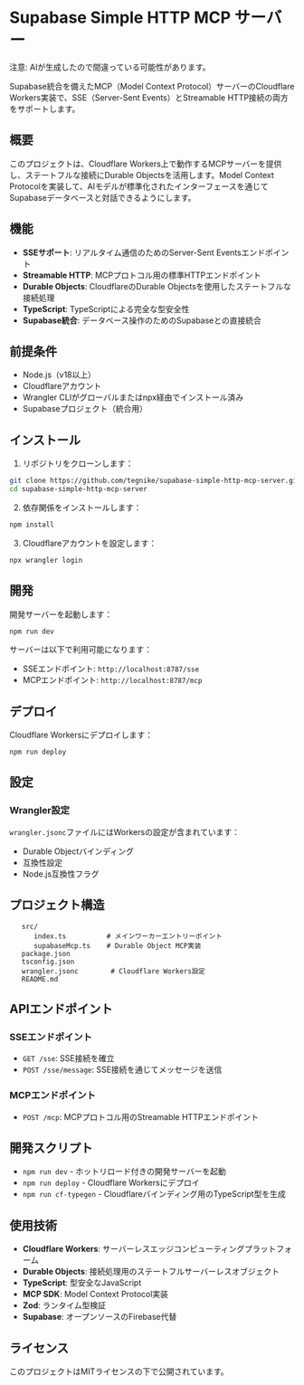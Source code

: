 # Supabase Simple HTTP MCP サーバー

注意: AIが生成したので間違っている可能性があります。

Supabase統合を備えたMCP（Model Context Protocol）サーバーのCloudflare Workers実装で、SSE（Server-Sent Events）とStreamable HTTP接続の両方をサポートします。

## 概要

このプロジェクトは、Cloudflare Workers上で動作するMCPサーバーを提供し、ステートフルな接続にDurable Objectsを活用します。Model Context Protocolを実装して、AIモデルが標準化されたインターフェースを通じてSupabaseデータベースと対話できるようにします。

## 機能

- **SSEサポート**: リアルタイム通信のためのServer-Sent Eventsエンドポイント
- **Streamable HTTP**: MCPプロトコル用の標準HTTPエンドポイント
- **Durable Objects**: CloudflareのDurable Objectsを使用したステートフルな接続処理
- **TypeScript**: TypeScriptによる完全な型安全性
- **Supabase統合**: データベース操作のためのSupabaseとの直接統合

## 前提条件

- Node.js（v18以上）
- Cloudflareアカウント
- Wrangler CLIがグローバルまたはnpx経由でインストール済み
- Supabaseプロジェクト（統合用）

## インストール

1. リポジトリをクローンします：
```bash
git clone https://github.com/tegnike/supabase-simple-http-mcp-server.git
cd supabase-simple-http-mcp-server
```

2. 依存関係をインストールします：
```bash
npm install
```

3. Cloudflareアカウントを設定します：
```bash
npx wrangler login
```

## 開発

開発サーバーを起動します：
```bash
npm run dev
```

サーバーは以下で利用可能になります：
- SSEエンドポイント: `http://localhost:8787/sse`
- MCPエンドポイント: `http://localhost:8787/mcp`

## デプロイ

Cloudflare Workersにデプロイします：
```bash
npm run deploy
```

## 設定

### Wrangler設定

`wrangler.jsonc`ファイルにはWorkersの設定が含まれています：
- Durable Objectバインディング
- 互換性設定
- Node.js互換性フラグ

## プロジェクト構造

```
   src/
      index.ts          # メインワーカーエントリーポイント
      supabaseMcp.ts    # Durable Object MCP実装
   package.json
   tsconfig.json
   wrangler.jsonc        # Cloudflare Workers設定
   README.md
```

## APIエンドポイント

### SSEエンドポイント
- `GET /sse`: SSE接続を確立
- `POST /sse/message`: SSE接続を通じてメッセージを送信

### MCPエンドポイント
- `POST /mcp`: MCPプロトコル用のStreamable HTTPエンドポイント

## 開発スクリプト

- `npm run dev` - ホットリロード付きの開発サーバーを起動
- `npm run deploy` - Cloudflare Workersにデプロイ
- `npm run cf-typegen` - Cloudflareバインディング用のTypeScript型を生成

## 使用技術

- **Cloudflare Workers**: サーバーレスエッジコンピューティングプラットフォーム
- **Durable Objects**: 接続処理用のステートフルサーバーレスオブジェクト
- **TypeScript**: 型安全なJavaScript
- **MCP SDK**: Model Context Protocol実装
- **Zod**: ランタイム型検証
- **Supabase**: オープンソースのFirebase代替

## ライセンス

このプロジェクトはMITライセンスの下で公開されています。
